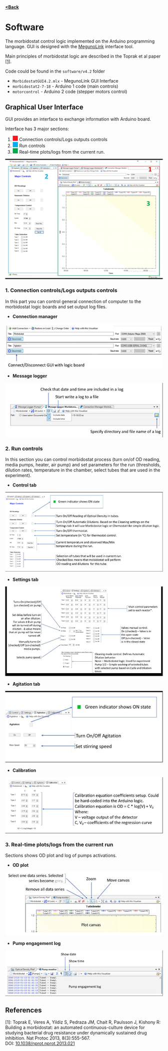 #### [<Back](./README.md)

# Software
The morbidostat control logic implemented on the Arduino programming language. GUI is designed with the [MegunoLink](https://www.megunolink.com/) interface tool.

Main principles of morbidostat logic are described in the  Toprak et al paper <a href='#link1'>[1]</a>.

Code could be found in the `software/v4.2` folder
- `MorbidostatGUI4.2.mlx` - MegunoLink GUI Interface
- `morbidostat2-7-18` - Arduino 1 code (main controls)
- `motorcontrol` - Arduino 2 code (stepper motors control)

## Graphical User Interface
GUI provides an interface to exchange information with Arduino board.

Interface has 3 major sections:
1.	![](./img/red_square.png) Connection controls/Logs outputs controls
2.	![](./img/blue_square.png) Run controls
3.	![](./img/green_square.png) Real-time plots/logs from the current run.

![Software main](./img/figS1.jpg)

### 1. Connection controls/Logs outputs controls
In this part you can control general connection of computer to the morbidostat logic boards and set output log files.

- **Connection manager**

![Connection manager](./img/figS2.jpg)

- **Message logger**

![Message logger](./img/figS3.jpg)

### 2. Run controls
In this section you can control morbidostat process (turn on/of OD reading, media pumps, heater, air pump) and set parameters for the run (thresholds, dilution rates, temperature in the chamber, select tubes that are used in the experiment).

- **Control tab**

![Control tab](./img/figS4.jpg)

- **Settings tab**

![Settings tab](./img/figS5.jpg)

- **Agitation tab**

![Agitation tab](./img/figS6.jpg)

- **Calibration**

![Calibration tab](./img/figS7.jpg)

### 3. Real-time plots/logs from the current run
Sections shows OD plot and log of pumps activations.

- **OD plot**

![OD plot](./img/figS8.jpg)

- **Pump engagement log**

![!Pump log](./img/figS9.jpg)

## References

<a name='link1'></a>[1]: Toprak E, Veres A, Yildiz S, Pedraza JM, Chait R, Paulsson J, Kishony R: Building a morbidostat: an automated continuous-culture device for studying bacterial drug resistance under dynamically sustained drug inhibition. Nat Protoc 2013, 8(3):555-567.  
DOI: [10.1038/nprot.nprot.2013.021](http://dx.doi.org/10.1038/nprot.nprot.2013.021)
